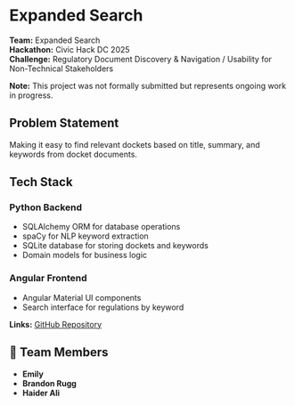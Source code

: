 # Expanded Search

**Team:** Expanded Search  
**Hackathon:** Civic Hack DC 2025  
**Challenge:** Regulatory Document Discovery & Navigation / Usability for Non-Technical Stakeholders

**Note:** This project was not formally submitted but represents ongoing work in progress.

## Problem Statement

Making it easy to find relevant dockets based on title, summary, and keywords from docket documents.

## Tech Stack

### Python Backend

- SQLAlchemy ORM for database operations
- spaCy for NLP keyword extraction
- SQLite database for storing dockets and keywords
- Domain models for business logic

### Angular Frontend

- Angular Material UI components
- Search interface for regulations by keyword

**Links:** [GitHub Repository](https://github.com/purplewildflower/regulations-llm)

## 🤝 Team Members

- **Emily**
- **Brandon Rugg**
- **Haider Ali**
